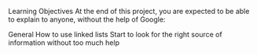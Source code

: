 Learning Objectives At the end of this project, you are expected to be able to explain to anyone, without the help of Google:

General How to use linked lists Start to look for the right source of information without too much help
